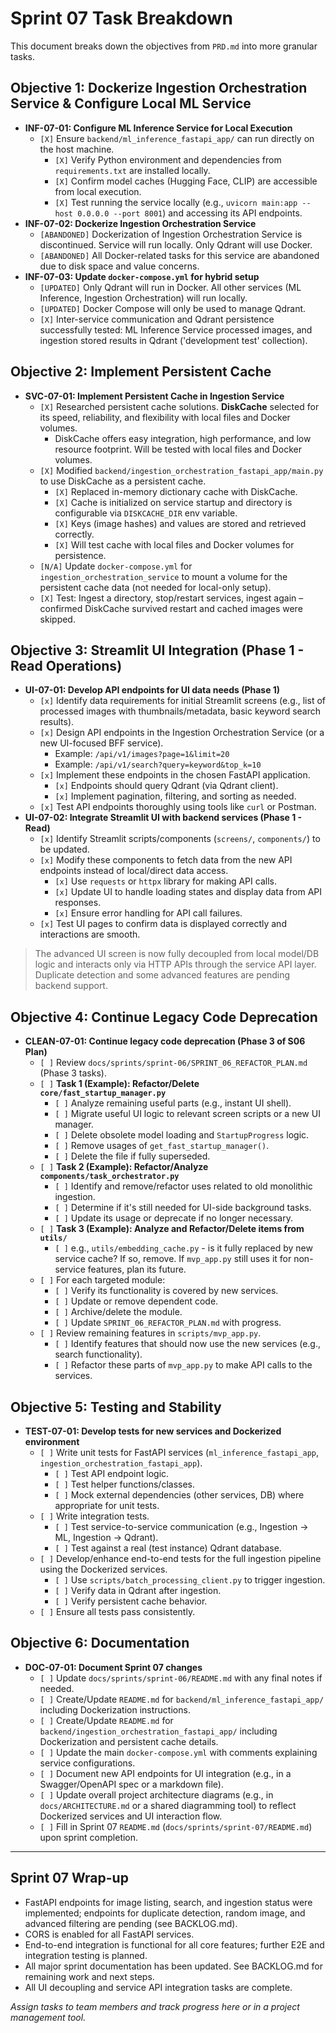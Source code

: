 # Sprint 07 Task Breakdown

This document breaks down the objectives from `PRD.md` into more granular tasks.

## Objective 1: Dockerize Ingestion Orchestration Service & Configure Local ML Service

*   **INF-07-01: Configure ML Inference Service for Local Execution**
    *   `[X]` Ensure `backend/ml_inference_fastapi_app/` can run directly on the host machine.
        *   `[X]` Verify Python environment and dependencies from `requirements.txt` are installed locally.
        *   `[X]` Confirm model caches (Hugging Face, CLIP) are accessible from local execution.
        *   `[X]` Test running the service locally (e.g., `uvicorn main:app --host 0.0.0.0 --port 8001`) and accessing its API endpoints.
*   **INF-07-02: Dockerize Ingestion Orchestration Service**
    *   `[ABANDONED]` Dockerization of Ingestion Orchestration Service is discontinued. Service will run locally. Only Qdrant will use Docker.
    *   `[ABANDONED]` All Docker-related tasks for this service are abandoned due to disk space and value concerns.
*   **INF-07-03: Update `docker-compose.yml` for hybrid setup**
    *   `[UPDATED]` Only Qdrant will run in Docker. All other services (ML Inference, Ingestion Orchestration) will run locally.
    *   `[UPDATED]` Docker Compose will only be used to manage Qdrant.
    *   `[X]` Inter-service communication and Qdrant persistence successfully tested: ML Inference Service processed images, and ingestion stored results in Qdrant ('development test' collection).

## Objective 2: Implement Persistent Cache

*   **SVC-07-01: Implement Persistent Cache in Ingestion Service**
    *   `[X]` Researched persistent cache solutions. **DiskCache** selected for its speed, reliability, and flexibility with local files and Docker volumes.
        *   DiskCache offers easy integration, high performance, and low resource footprint. Will be tested with local files and Docker volumes.
    *   `[X]` Modified `backend/ingestion_orchestration_fastapi_app/main.py` to use DiskCache as a persistent cache.
        *   `[X]` Replaced in-memory dictionary cache with DiskCache.
        *   `[X]` Cache is initialized on service startup and directory is configurable via `DISKCACHE_DIR` env variable.
        *   `[X]` Keys (image hashes) and values are stored and retrieved correctly.
        *   `[X]` Will test cache with local files and Docker volumes for persistence.
    *   `[N/A]` Update `docker-compose.yml` for `ingestion_orchestration_service` to mount a volume for the persistent cache data (not needed for local-only setup).
    *   `[X]` Test: Ingest a directory, stop/restart services, ingest again – confirmed DiskCache survived restart and cached images were skipped.

## Objective 3: Streamlit UI Integration (Phase 1 - Read Operations)

*   **UI-07-01: Develop API endpoints for UI data needs (Phase 1)**
    *   `[x]` Identify data requirements for initial Streamlit screens (e.g., list of processed images with thumbnails/metadata, basic keyword search results).
    *   `[x]` Design API endpoints in the Ingestion Orchestration Service (or a new UI-focused BFF service).
        *   Example: `/api/v1/images?page=1&limit=20`
        *   Example: `/api/v1/search?query=keyword&top_k=10`
    *   `[x]` Implement these endpoints in the chosen FastAPI application.
        *   `[x]` Endpoints should query Qdrant (via Qdrant client).
        *   `[x]` Implement pagination, filtering, and sorting as needed.
    *   `[x]` Test API endpoints thoroughly using tools like `curl` or Postman.
*   **UI-07-02: Integrate Streamlit UI with backend services (Phase 1 - Read)**
    *   `[x]` Identify Streamlit scripts/components (`screens/`, `components/`) to be updated.
    *   `[x]` Modify these components to fetch data from the new API endpoints instead of local/direct data access.
        *   `[x]` Use `requests` or `httpx` library for making API calls.
        *   `[x]` Update UI to handle loading states and display data from API responses.
        *   `[x]` Ensure error handling for API call failures.
    *   `[x]` Test UI pages to confirm data is displayed correctly and interactions are smooth.

> The advanced UI screen is now fully decoupled from local model/DB logic and interacts only via HTTP APIs through the service API layer. Duplicate detection and some advanced features are pending backend support.

## Objective 4: Continue Legacy Code Deprecation

*   **CLEAN-07-01: Continue legacy code deprecation (Phase 3 of S06 Plan)**
    *   `[ ]` Review `docs/sprints/sprint-06/SPRINT_06_REFACTOR_PLAN.md` (Phase 3 tasks).
    *   `[ ]` **Task 1 (Example): Refactor/Delete `core/fast_startup_manager.py`**
        *   `[ ]` Analyze remaining useful parts (e.g., instant UI shell).
        *   `[ ]` Migrate useful UI logic to relevant screen scripts or a new UI manager.
        *   `[ ]` Delete obsolete model loading and `StartupProgress` logic.
        *   `[ ]` Remove usages of `get_fast_startup_manager()`.
        *   `[ ]` Delete the file if fully superseded.
    *   `[ ]` **Task 2 (Example): Refactor/Analyze `components/task_orchestrator.py`**
        *   `[ ]` Identify and remove/refactor uses related to old monolithic ingestion.
        *   `[ ]` Determine if it's still needed for UI-side background tasks.
        *   `[ ]` Update its usage or deprecate if no longer necessary.
    *   `[ ]` **Task 3 (Example): Analyze and Refactor/Delete items from `utils/`**
        *   `[ ]` e.g., `utils/embedding_cache.py` - is it fully replaced by new service cache? If so, remove. If `mvp_app.py` still uses it for non-service features, plan its future.
    *   `[ ]` For each targeted module:
        *   `[ ]` Verify its functionality is covered by new services.
        *   `[ ]` Update or remove dependent code.
        *   `[ ]` Archive/delete the module.
        *   `[ ]` Update `SPRINT_06_REFACTOR_PLAN.md` with progress.
    *   `[ ]` Review remaining features in `scripts/mvp_app.py`.
        *   `[ ]` Identify features that should now use the new services (e.g., search functionality).
        *   `[ ]` Refactor these parts of `mvp_app.py` to make API calls to the services.

## Objective 5: Testing and Stability

*   **TEST-07-01: Develop tests for new services and Dockerized environment**
    *   `[ ]` Write unit tests for FastAPI services (`ml_inference_fastapi_app`, `ingestion_orchestration_fastapi_app`).
        *   `[ ]` Test API endpoint logic.
        *   `[ ]` Test helper functions/classes.
        *   `[ ]` Mock external dependencies (other services, DB) where appropriate for unit tests.
    *   `[ ]` Write integration tests.
        *   `[ ]` Test service-to-service communication (e.g., Ingestion -> ML, Ingestion -> Qdrant).
        *   `[ ]` Test against a real (test instance) Qdrant database.
    *   `[ ]` Develop/enhance end-to-end tests for the full ingestion pipeline using the Dockerized services.
        *   `[ ]` Use `scripts/batch_processing_client.py` to trigger ingestion.
        *   `[ ]` Verify data in Qdrant after ingestion.
        *   `[ ]` Verify persistent cache behavior.
    *   `[ ]` Ensure all tests pass consistently.

## Objective 6: Documentation

*   **DOC-07-01: Document Sprint 07 changes**
    *   `[ ]` Update `docs/sprints/sprint-06/README.md` with any final notes if needed.
    *   `[ ]` Create/Update `README.md` for `backend/ml_inference_fastapi_app/` including Dockerization instructions.
    *   `[ ]` Create/Update `README.md` for `backend/ingestion_orchestration_fastapi_app/` including Dockerization and persistent cache details.
    *   `[ ]` Update the main `docker-compose.yml` with comments explaining service configurations.
    *   `[ ]` Document new API endpoints for UI integration (e.g., in a Swagger/OpenAPI spec or a markdown file).
    *   `[ ]` Update overall project architecture diagrams (e.g., in `docs/ARCHITECTURE.md` or a shared diagramming tool) to reflect Dockerized services and UI interaction flow.
    *   `[ ]` Fill in Sprint 07 `README.md` (`docs/sprints/sprint-07/README.md`) upon sprint completion.

---

## Sprint 07 Wrap-up

- FastAPI endpoints for image listing, search, and ingestion status were implemented; endpoints for duplicate detection, random image, and advanced filtering are pending (see BACKLOG.md).
- CORS is enabled for all FastAPI services.
- End-to-end integration is functional for all core features; further E2E and integration testing is planned.
- All major sprint documentation has been updated. See BACKLOG.md for remaining work and next steps.
- All UI decoupling and service API integration tasks are complete.

*Assign tasks to team members and track progress here or in a project management tool.* 